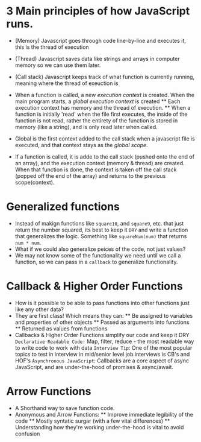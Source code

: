 # 3 Main principles of how JavaScript runs.
  * (Memory) Javascript goes through code line-by-line and executes it, this is the thread of execution 
  * (Thread) Javascript saves data like strings and arrays in computer memory so we can use them later.
  * (Call stack) Javascript keeps track of what function is currently running, meaning where the thread of exeuction is 

  * When a function is called, a new *execution context* is created.  When the main program starts, a *global execution context* is created
    ** Each execution context has memory and the thread of execution.
    ** When a function is initially 'read' when the file first executes, the inside of the function is not read, rather the entirety of the function
       is stored in memory (like a string), and is only read later when called.

  * Global is the first context added to the call stack when a javascript file is executed, and that context stays as the *global scope*.
  * If a function is called, it is adde to the call stack (pushed onto the end of an array), and the execution context (memory & thread)
    are created.  When that function is done, the context is taken off the call stack (popped off the end of the array) and returns to the previous scope(context).

# Generalized functions
  * Instead of makign functions like `square10`, and `square9`, etc. that just return the number squared, its best to keep it `DRY` and
    write a function that generalizes the logic.  Something like `squareNum(num)` that returns `num * num`.
  * What if we could also generalize peices of the code, not just values? 
  * We may not know some of the functionality we need until we call a function, so we can pass in a `callback` to generalize functionality.

# Callback & Higher Order Functions
  * How is it possible to be able to pass functions into other functions just like any other data?
  * They are first class! Which means they can:
    ** Be assigned to variables and properties of other objects
    ** Passed as arguments into functions
    ** Returned as values from functions
  * Callbacks & Higher Order Functions simplify our code and keep it DRY
    `Declarative Readable Code:` Map, filter, reduce - the most readable way to write code to work with data
    `Interview Tip`: One of the most popular topics to test in interview in mid/senior level job interviews is CB's and HOF's
    `Asynchronous JavaScript`: Callbacks are a core aspect of async JavaScript, and are under-the-hood of promises & async/await.

# Arrow Functions
  * A Shorthand way to save function code.
  * Anonymous and Arrow Functions:
    ** Improve immediate legibility of the code
    ** Mostly syntatic surgar (with a few vital differences)
    ** Understanding how they're working under-the-hood is vital to avoid confusion

    
